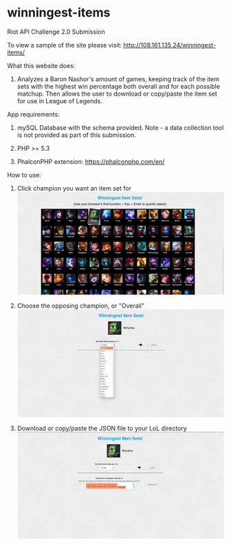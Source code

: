 # winningest-items
Riot API Challenge 2.0 Submission

To view a sample of the site please visit: http://108.161.135.24/winningest-items/

What this website does:
1) Analyzes a Baron Nashor's amount of games, keeping track of the item sets with the highest win percentage both overall and for each possible matchup.  Then allows the user to download or copy/paste the item set for use in League of Legends.  

App requirements:
1) mySQL Database with the schema provided. Note - a data collection tool is not provided as part of this submission.

2) PHP >= 5.3

3) PhalconPHP extension: https://phalconphp.com/en/

How to use:
1) Click champion you want an item set for
![Screenshot1](/public/project1.png)

2) Choose the opposing champion, or "Overall"
![Screenshot2](/public/project2.png)

3) Download or copy/paste the JSON file to your LoL directory
![Screenshot3](/public/project3.png)
